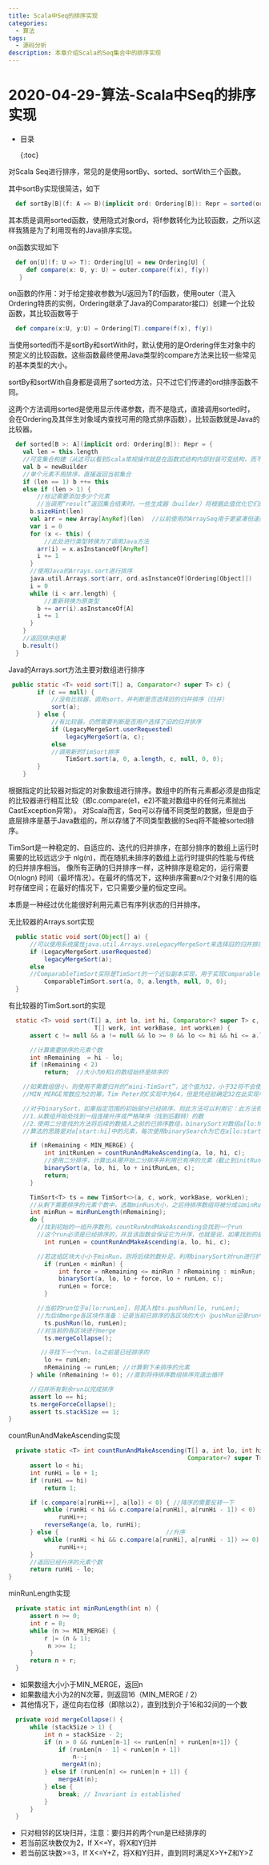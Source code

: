 ```yaml
---
title: Scala中Seq的排序实现
categories:
  - 算法
tags:
  - 源码分析
description: 本章介绍Scala的Seq集合中的排序实现
---
```


# 2020-04-29-算法-Scala中Seq的排序实现

* 目录

  {:toc}

对Scala Seq进行排序，常见的是使用sortBy、sorted、sortWith三个函数。

其中sortBy实现很简洁，如下

```scala
  def sortBy[B](f: A => B)(implicit ord: Ordering[B]): Repr = sorted(ord on f)
```

其本质是调用sorted函数，使用隐式对象ord，将f参数转化为比较函数，之所以这样我猜是为了利用现有的Java排序实现。

on函数实现如下

```scala
  def on[U](f: U => T): Ordering[U] = new Ordering[U] {
     def compare(x: U, y: U) = outer.compare(f(x), f(y))
   }
```

on函数的作用：对于给定接收参数为U返回为T的f函数，使用outer（混入Ordering特质的实例，Ordering继承了Java的Comparator接口）创建一个比较函数，其比较函数等于

```scala
  def compare(x:U, y:U) = Ordering[T].compare(f(x), f(y))
```

当使用sorted而不是sortBy和sortWith时，默认使用的是Ordering伴生对象中的预定义的比较函数。这些函数最终使用Java类型的compare方法来比较一些常见的基本类型的大小。

sortBy和sortWith自身都是调用了sorted方法，只不过它们传递的ord排序函数不同。

这两个方法调用sorted是使用显示传递参数，而不是隐式，直接调用sorted时，会在Ordering及其伴生对象域内查找可用的隐式排序函数），比较函数就是Java的比较器。

```scala
  def sorted[B >: A](implicit ord: Ordering[B]): Repr = {
    val len = this.length
    //可变集合构建（从这可以看到Scala常规操作就是在函数式结构内部封装可变结构，而不对用户暴露可变性）
    val b = newBuilder
    //单个元素不用排序，直接返回当前集合
    if (len == 1) b ++= this
    else if (len > 1) {
        //标记需要添加多少个元素
        //当调用“result”返回集合结果时。一些生成器（builder）将根据此值优化它们的表示。如Set对个数为0~4的集合会进行优化处理
      b.sizeHint(len)
      val arr = new Array[AnyRef](len)  //以前使用的ArraySeq用于更紧凑但速度较慢的代码
      var i = 0
      for (x <- this) {
          //此处进行类型转换为了调用Java方法
        arr(i) = x.asInstanceOf[AnyRef]
        i += 1
      }
      //使用Java的Arrays.sort进行排序
      java.util.Arrays.sort(arr, ord.asInstanceOf[Ordering[Object]])
      i = 0
      while (i < arr.length) {
          //重新转换为原类型
        b += arr(i).asInstanceOf[A]
        i += 1
      }
    }
    //返回排序结果
    b.result()
  }
```

Java的Arrays.sort方法主要对数组进行排序

```java
 public static <T> void sort(T[] a, Comparator<? super T> c) {
        if (c == null) {
            //没有比较器，调用sort，并判断是否选择旧的归并排序（归并）
            sort(a);
        } else {
            //有比较器，仍然需要判断是否用户选择了旧的归并排序
            if (LegacyMergeSort.userRequested)
                legacyMergeSort(a, c);
            else
            //调用新的TimSort排序
                TimSort.sort(a, 0, a.length, c, null, 0, 0);
        }
    }
```

根据指定的比较器对指定的对象数组进行排序。数组中的所有元素都必须是由指定的比较器进行相互比较（即c.compare\(e1，e2\)不能对数组中的任何元素抛出CastException异常）。 对Scala而言，Seq可以存储不同类型的数据，但是由于底层排序是基于Java数组的，所以存储了不同类型数据的Seq将不能被sorted排序。

TimSort是一种稳定的、自适应的、迭代的归并排序，在部分排序的数组上运行时需要的比较远远少于 nlg\(n\)，而在随机未排序的数组上运行时提供的性能与传统的归并排序相当。 像所有正确的归并排序一样，这种排序是稳定的，运行需要 O\(nlogn\) 时间（最坏情况）。在最坏的情况下，这种排序需要n/2个对象引用的临时存储空间；在最好的情况下，它只需要少量的恒定空间。

本质是一种经过优化能很好利用元素已有序列状态的归并排序。

无比较器的Arrays.sort实现

```java
  public static void sort(Object[] a) {
      //可以使用系统属性java.util.Arrays.useLegacyMergeSort来选择旧的归并排序实现
      if (LegacyMergeSort.userRequested)
          legacyMergeSort(a);
      else
      //ComparableTimSort实际是TimSort的一个近似副本实现，用于实现Comparable的对象数组，而不是使用显式比较器。很显然，这就是一个没有比较器的TimSort，不对其进行讨论。
          ComparableTimSort.sort(a, 0, a.length, null, 0, 0);
  }
```

有比较器的TimSort.sort的实现

```java
  static <T> void sort(T[] a, int lo, int hi, Comparator<? super T> c,
                        T[] work, int workBase, int workLen) {
      assert c != null && a != null && lo >= 0 && lo <= hi && hi <= a.length;

      //计算需要排序的元素个数  
      int nRemaining  = hi - lo;
      if (nRemaining < 2)
          return;  //大小为0和1的数组始终是排序的

    //如果数组很小，则使用不需要归并的“mini-TimSort”，这个值为32，小于32将不会使用归并，而使用binarySort（二分排序， 它需要O(nlogn)次比较，但是最坏的情况需要O(n^2)次数据移动）
    //MIN_MERGE常数应为2的幂。Tim Peter的C实现中为64，但是凭经验确定32在此实现中能更好地工作。 万一您将此常量设置为一个不是2的幂的数字，则需要更改minRunLength计算

    //对于binarySort，如果指定范围的初始部分已经排序，则此方法可以利用它：此方法假定索引lo（包含）到start（不包含）中的元素已经排序。
    //1.从数组开始处找到一组连接升序或严格降序（找到后翻转）的数
    //2.使用二分查找的方法将后续的数插入之前的已排序数组，binarySort对数组a[lo:hi]进行排序，并且a[lo:start]是已经排好序的。
    //算法的思路是对a[start:hi]中的元素，每次使用binarySearch为它在a[lo:start]中找到相应位置，并插入。

      if (nRemaining < MIN_MERGE) {
          int initRunLen = countRunAndMakeAscending(a, lo, hi, c);
          //使用二分排序，计算出从哪开始二分排序并利用已有序的元素（截止到initRunLen，数组一定是升序的）
          binarySort(a, lo, hi, lo + initRunLen, c);
          return;
      }

      TimSort<T> ts = new TimSort<>(a, c, work, workBase, workLen);
      //从剩下需要排序的元素个数中，选取minRun大小，之后待排序数组将被分成以minRun大小为区块的一块块子数组
      int minRun = minRunLength(nRemaining);
      do {
        //找到初始的一组升序数列，countRunAndMakeAscending会找到一个run
        //这个run必须是已经排序的，并且该函数会保证它为升序，也就是说，如果找到的是一个降序的，会对其进行翻转
          int runLen = countRunAndMakeAscending(a, lo, hi, c);

        //若这组区块大小小于minRun，则将后续的数补足，利用binarySort对run进行扩展，并且扩展后，run仍然是有序的
          if (runLen < minRun) {
              int force = nRemaining <= minRun ? nRemaining : minRun;
              binarySort(a, lo, lo + force, lo + runLen, c);
              runLen = force;
          }

        //当前的run位于a[lo:runLen]，将其入栈ts.pushRun(lo, runLen);
        //为后续merge各区块作准备：记录当前已排序的各区块的大小（pushRun记录run中元素索引和元素个数）
          ts.pushRun(lo, runLen);
        //对当前的各区块进行merge
          ts.mergeCollapse();

         //寻找下一个run，lo之前是已经排序的
          lo += runLen;
          nRemaining -= runLen; //计算剩下未排序的元素
      } while (nRemaining != 0); //直到将待排序数组排序完退出循环

      //归并所有剩余run以完成排序
      assert lo == hi;
      ts.mergeForceCollapse();
      assert ts.stackSize == 1;
}
```

countRunAndMakeAscending实现

```java
  private static <T> int countRunAndMakeAscending(T[] a, int lo, int hi,
                                                  Comparator<? super T> c) {
      assert lo < hi;
      int runHi = lo + 1;
      if (runHi == hi)
          return 1;

      if (c.compare(a[runHi++], a[lo]) < 0) { //降序的需要反转一下
          while (runHi < hi && c.compare(a[runHi], a[runHi - 1]) < 0)
              runHi++;
          reverseRange(a, lo, runHi);
      } else {                              //升序
          while (runHi < hi && c.compare(a[runHi], a[runHi - 1]) >= 0)
              runHi++;
      }
      //返回已经升序的元素个数
      return runHi - lo;
}
```

minRunLength实现

```java
  private static int minRunLength(int n) {
      assert n >= 0;
      int r = 0;     
      while (n >= MIN_MERGE) {
          r |= (n & 1);
           n >>= 1;
      }
      return n + r;
  }
```

* 如果数组大小小于MIN\_MERGE，返回n
* 如果数组大小为2的N次幂，则返回16（MIN\_MERGE / 2）
* 其他情况下，逐位向右位移（即除以2），直到找到介于16和32间的一个数

```java
  private void mergeCollapse() {
      while (stackSize > 1) {
          int n = stackSize - 2;
          if (n > 0 && runLen[n-1] <= runLen[n] + runLen[n+1]) {
              if (runLen[n - 1] < runLen[n + 1])
                  n--;
               mergeAt(n);
          } else if (runLen[n] <= runLen[n + 1]) {
              mergeAt(n);
          } else {
              break; // Invariant is established
          }
      }
  }
```

* 只对相邻的区块归并，注意：要归并的两个run是已经排序的
* 若当前区块数仅为2，If X&lt;=Y，将X和Y归并
* 若当前区块数&gt;=3，If X&lt;=Y+Z，将X和Y归并，直到同时满足X&gt;Y+Z和Y&gt;Z


